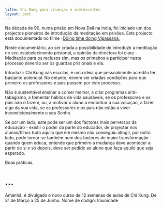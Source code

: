 ```yaml
---
title: Chi Kung para crianças e adolescentes
layout: post
---
```

Na década de 90, numa prisão em Nova Deli na India, foi iniciado um dos projectos pioneiros de introdução da meditação em prisões. Este projecto está documentado no filme -[Doing time doing Vipassana.](https://www.youtube.com/watch?v=WkxSyv5R1sg)

Neste documentário, ao ser criada a possibilidade de introduzir a meditação no seu estabelecimento prisional, a opinião da directora foi clara - Meditação para os reclusos sim, mas os primeiros a participar neste processo deverão ser os guardas prisionais e ela. 

Introduzir Chi Kung nas escolas, é uma ideia que pessoalmente acredito ter bastante potencial. No entanto, devem ser criadas condições para que primeiro os professores e pais passem por este processo. 

Não é sustentável ensinar a comer melhor, a criar programas anti-tabagismo, a fomentar hábitos de vida saudáveis, se os professores e os pais não o fazem, ou, a motivar o aluno a encontrar a sua vocação, a fazer algo da sua vida, se os professores e os pais não estão a viver incondicionalmente o seu Sonho.

Se por um lado, este pode ser um dos factores mais perversos da educação - existir o poder da parte do educador, de projectar nos alunos/filhos tudo aquilo que ele mesmo não conseguiu atingir, por outro lado, pode tornar-se também num dos factores de maior transformação - quando quem educa, entende que primeiro a mudança deve acontecer a partir de si e só depois, deve ser pedido ao aluno que faça aquilo que seja esperado.    

Boas práticas.  

# …

Amanhã, é divulgado o novo curso de 12 semanas de aulas de Chi Kung. De 31 de Março a 25 de Junho. Nome de código: Imunidade